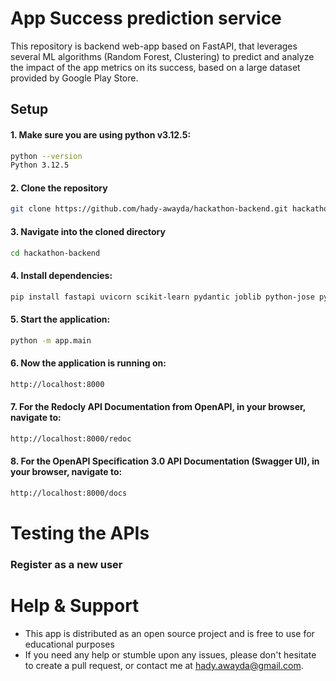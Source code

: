 # App Success prediction service

This repository is backend web-app based on FastAPI, that leverages several ML algorithms (Random Forest, Clustering) to predict and analyze the impact of the app metrics on its success, based on a large dataset provided by Google Play Store.

## Setup

#### 1. Make sure you are using python v3.12.5:

```bash
python --version
Python 3.12.5
```

#### 2. Clone the repository

```bash
git clone https://github.com/hady-awayda/hackathon-backend.git hackathon-backend
```

#### 3. Navigate into the cloned directory

```bash
cd hackathon-backend
```

#### 4. Install dependencies:

```bash
pip install fastapi uvicorn scikit-learn pydantic joblib python-jose python-dotenv sqlalchemy email-validator passlib pymysql
```

#### 5. Start the application:

```bash
python -m app.main
```

#### 6. Now the application is running on:

```bash
http://localhost:8000
```

#### 7. For the Redocly API Documentation from OpenAPI, in your browser, navigate to:

```bash
http://localhost:8000/redoc
```

#### 8. For the OpenAPI Specification 3.0 API Documentation (Swagger UI), in your browser, navigate to:

```bash
http://localhost:8000/docs
```

# Testing the APIs

### Register as a new user

# Help & Support

- This app is distributed as an open source project and is free to use for educational purposes
- If you need any help or stumble upon any issues, please don't hesitate to create a pull request, or contact me at hady.awayda@gmail.com.

